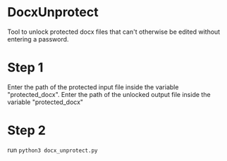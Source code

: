 # DocxUnprotect
Tool to unlock protected docx files that can't otherwise be edited without entering a password.

# Step 1
Enter the path of the protected input file inside the variable "protected_docx".
Enter the path of the unlocked output file inside the variable "protected_docx"

# Step 2
run ```python3 docx_unprotect.py```
